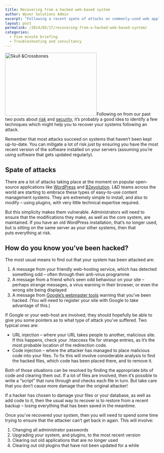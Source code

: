 ```yaml
---
title: Recovering from a hacked web-based system
author: Wyver Solutions Admin
excerpt: "Following a recent spate of attacks on commonly-used web applications, we discuss how to recover from an attack, and how to try to ensure it doesn't happen again."
layout: post
permalink: /2014/05/17/recovering-from-a-hacked-web-based-system/
categories:
  - Five minute briefing
  - Troubleshooting and consultancy
---
```

[<img class="alignright size-medium wp-image-1028" src="http://www.wyversolutions.co.uk/cms/wp-content/uploads/2014/05/file0001196508480-600px-300x206.png" alt="Skull &amp;Crossbones" width="300" height="206" />][1]Following on from our past two posts about [risk][2] and [security][3], it&#8217;s probably a good idea to identify a few techniques which might help you to recover your systems following an attack.

Remember that most attacks succeed on systems that haven&#8217;t been kept up-to-date. You can mitigate a lot of risk just by ensuring you have the most recent version of the software installed on your servers (assuming you&#8217;re using software that gets updated regularly).

## Spate of attacks

There are a lot of attacks taking place at the moment on popular open-source applications like [WordPress][4] and [B2evolution][5]. L&amp;D teams across the world are starting to embrace these types of easy-to-use content management systems. They are extremely simple to install, and also to modify &#8211; using plugins, with very little technical expertise required.

But this simplicity makes them vulnerable. Administrators will need to ensure that the modifications they make, as well as the core system, are maintained. If you have an old WordPress installation, that&#8217;s no longer used, but is sitting on the same server as your other systems, then that puts everything at risk.

## How do you know you&#8217;ve been hacked?

The most usual means to find out that your system has been attacked are:

  1. A message from your friendly web-hosting service, which has detected something odd &#8211; often through their anti-virus programme
  2. A message from a friend who&#8217;s seen odd behaviour on your site &#8211; perhaps strange messages, a virus warning in their browser, or even the wrong site being displayed
  3. A message from [Google&#8217;s webmaster tools][6] warning that you&#8217;ve been hacked. (You will need to register your site with Google to take advantage of this.)

If Google or your web-host are involved, they should hopefully be able to give you some pointers as to what type of attack you&#8217;ve suffered. Two typical ones are:

  * URL injection &#8211; where your URL takes people to another, malicious site. If this happens, check your .htaccess file for strange entries, as it&#8217;s the most probable location of the redirection code.
  * Code injection &#8211; where the attacker has managed to place malicious code into your files. To fix this will involve considerable analysis to find the hacked files, which code has been placed there, and to remove it.

Both of those situations can be resolved by finding the appropriate bits of code and clearing them out. If a lot of files are involved, then it&#8217;s possible to write a &#8220;script&#8221; that runs through and checks each file in turn. But take care that you don&#8217;t cause more damage than the original attacker!

If a hacker has chosen to damage your files or your database, as well as add code to it, then the usual way to recover is to restore from a recent backup &#8211; losing everything that has been saved in the meantime.

Once you&#8217;ve recovered your system, then you will need to spend some time trying to ensure that the attacker can&#8217;t get back in again. This will involve:

  1. Changing all administrator passwords
  2. Upgrading your system, and plugins, to the most recent version
  3. Clearing out old applications that are no longer used
  4. Clearing out old plugins that have not been updated for a while

&nbsp;

 [1]: http://www.wyversolutions.co.uk/cms/wp-content/uploads/2014/05/file0001196508480-600px.png
 [2]: http://www.wyversolutions.co.uk/cms/2014/03/26/weighing-up-the-risks-a-sensible-attitude-to-security/ "Weighing up the risks: a sensible attitude to security"
 [3]: http://www.wyversolutions.co.uk/cms/2014/05/08/who-is-responsible-for-security/ "Who is responsible for security?"
 [4]: http://wordpress.org/
 [5]: http://b2evolution.net/
 [6]: https://www.google.com/webmasters/tools
